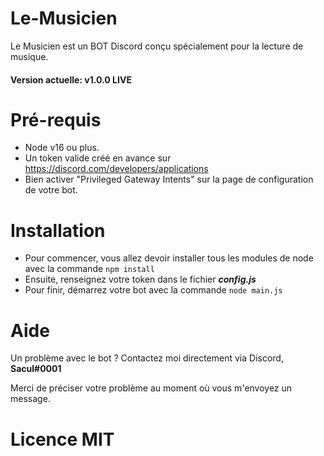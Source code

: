 # Le-Musicien
Le Musicien est un BOT Discord conçu spécialement pour la lecture de musique.

#### Version actuelle: v1.0.0 LIVE

# Pré-requis

- Node v16 ou plus.
- Un token valide créé en avance sur https://discord.com/developers/applications
- Bien activer "Privileged Gateway Intents" sur la page de configuration de votre bot.

# Installation

- Pour commencer, vous allez devoir installer tous les modules de node avec la commande `npm install`
- Ensuite, renseignez votre token dans le fichier ***config.js***
- Pour finir, démarrez votre bot avec la commande `node main.js`

# Aide

Un problème avec le bot ? Contactez moi directement via Discord, **Sacul#0001** 

Merci de préciser votre problème au moment où vous m'envoyez un message.

# Licence MIT

